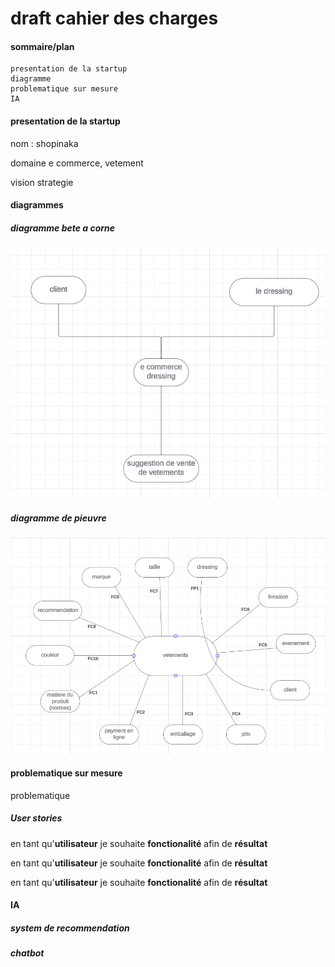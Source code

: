 # draft cahier des charges

#### sommaire/plan

	presentation de la startup
	diagramme
	problematique sur mesure
	IA

<div style="page-break-after: always;"></div>

#### presentation de la startup

 nom : shopinaka

 domaine e commerce, vetement

 vision strategie

#### diagrammes

##### diagramme bete a corne

<img src="beteACorne.png" alt="bete a corne">

##### diagramme de pieuvre

<img src="pieuvre.png">

#### problematique sur mesure

 problematique

##### User stories

en tant qu'**utilisateur** je souhaite **fonctionalité** afin de **résultat**

en tant qu'**utilisateur** je souhaite **fonctionalité** afin de **résultat**

en tant qu'**utilisateur** je souhaite **fonctionalité** afin de **résultat**

#### IA

##### system de recommendation

##### chatbot

